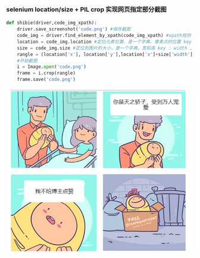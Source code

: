 ### selenium location/size + PIL crop 实现网页指定部分截图

```python
def shibie(driver,code_img_xpath):
    driver.save_screenshot('code.png') #保存截图
    code_img = driver.find_element_by_xpath(code_img_xpath) #xpath规则
    location = code_img.location #定位元素位置，是一个字典，像素点的位置 key : x , y
    size = code_img.size #定位到图片的大小，是一个字典，宽和高 key : width , heigth
    rangle = (location['x'], location['y'],location['x']+size['width'],location['y']+ size['height'])#截图位置初始化，左， 上， 右， 下
    #开始截图
    i = Image.open('code.png')
    frame = i.crop(rangle)
    frame.save('code.png')
```



![image-20200727160629305](%E5%9B%BE%E7%89%87/image-20200727160629305.png)